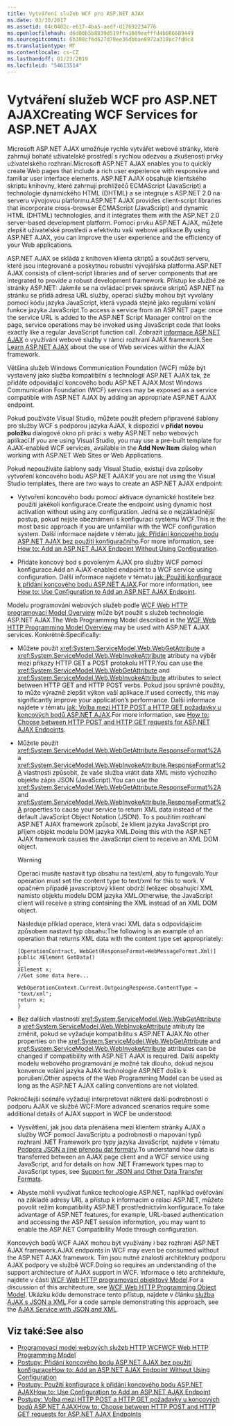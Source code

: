 ```yaml
---
title: Vytváření služeb WCF pro ASP.NET AJAX
ms.date: 03/30/2017
ms.assetid: 04c0402c-e617-4ba5-aedf-d17692234776
ms.openlocfilehash: d6d00b5b8839d519ffa3609eafffd4b086689449
ms.sourcegitcommit: 6b308cf6d627d78ee36dbbae8972a310ac7fd6c8
ms.translationtype: MT
ms.contentlocale: cs-CZ
ms.lasthandoff: 01/23/2019
ms.locfileid: "54613514"
---
```

# <a name="creating-wcf-services-for-aspnet-ajax"></a><span data-ttu-id="7ab0a-102">Vytváření služeb WCF pro ASP.NET AJAX</span><span class="sxs-lookup"><span data-stu-id="7ab0a-102">Creating WCF Services for ASP.NET AJAX</span></span>
<span data-ttu-id="7ab0a-103">Microsoft ASP.NET AJAX umožňuje rychle vytvářet webové stránky, které zahrnují bohaté uživatelské prostředí s rychlou odezvou a zkušenosti prvky uživatelského rozhraní.</span><span class="sxs-lookup"><span data-stu-id="7ab0a-103">Microsoft ASP.NET AJAX enables you to quickly create Web pages that include a rich user experience with responsive and familiar user interface elements.</span></span> <span data-ttu-id="7ab0a-104">ASP.NET AJAX obsahuje klientského skriptu knihovny, které zahrnují prohlížečů ECMAScript (JavaScript) a technologie dynamického HTML (DHTML) a se integruje s ASP.NET 2.0 na serveru vývojovou platformu.</span><span class="sxs-lookup"><span data-stu-id="7ab0a-104">ASP.NET AJAX provides client-script libraries that incorporate cross-browser ECMAScript (JavaScript) and dynamic HTML (DHTML) technologies, and it integrates them with the ASP.NET 2.0 server-based development platform.</span></span> <span data-ttu-id="7ab0a-105">Pomocí prvku ASP.NET AJAX, můžete zlepšit uživatelské prostředí a efektivitu vaší webové aplikace.</span><span class="sxs-lookup"><span data-stu-id="7ab0a-105">By using ASP.NET AJAX, you can improve the user experience and the efficiency of your Web applications.</span></span>  
  
 <span data-ttu-id="7ab0a-106">ASP.NET AJAX se skládá z knihoven klienta skriptů a součásti serveru, které jsou integrované a poskytnou robustní vývojářská platforma.</span><span class="sxs-lookup"><span data-stu-id="7ab0a-106">ASP.NET AJAX consists of client-script libraries and of server components that are integrated to provide a robust development framework.</span></span> <span data-ttu-id="7ab0a-107">Přístup ke službě ze stránky ASP.NET: Jakmile se na ovládací prvek správce skriptů ASP.NET na stránku se přidá adresa URL služby, operací služby mohou být vyvolány pomocí kódu jazyka JavaScript, která vypadá stejně jako regulární volání funkce jazyka JavaScript.</span><span class="sxs-lookup"><span data-stu-id="7ab0a-107">To access a service from an ASP.NET page: once the service URL is added to the ASP.NET Script Manager control on the page, service operations may be invoked using JavaScript code that looks exactly like a regular JavaScript function call.</span></span> <span data-ttu-id="7ab0a-108">Zobrazit [informace ASP.NET AJAX](https://go.microsoft.com/fwlink/?LinkId=186475) o využívání webové služby v rámci rozhraní AJAX framework.</span><span class="sxs-lookup"><span data-stu-id="7ab0a-108">See [Learn ASP.NET AJAX](https://go.microsoft.com/fwlink/?LinkId=186475) about the use of Web services within the AJAX framework.</span></span>  
  
 <span data-ttu-id="7ab0a-109">Většina služeb Windows Communication Foundation (WCF) může být vystavený jako služba kompatibilní s technologií ASP.NET AJAX tak, že přidáte odpovídající koncového bodu ASP.NET AJAX.</span><span class="sxs-lookup"><span data-stu-id="7ab0a-109">Most Windows Communication Foundation (WCF) services may be exposed as a service compatible with ASP.NET AJAX by adding an appropriate ASP.NET AJAX endpoint.</span></span>  
  
 <span data-ttu-id="7ab0a-110">Pokud používáte Visual Studio, můžete použít předem připravené šablony pro služby WCF s podporou jazyka AJAX, k dispozici v **přidat novou položku** dialogové okno při práci s weby ASP.NET nebo webových aplikací.</span><span class="sxs-lookup"><span data-stu-id="7ab0a-110">If you are using Visual Studio, you may use a pre-built template for AJAX-enabled WCF services, available in the **Add New Item** dialog when working with ASP.NET Web Sites or Web Applications.</span></span>  
  
 <span data-ttu-id="7ab0a-111">Pokud nepoužíváte šablony sady Visual Studio, existují dva způsoby vytvoření koncového bodu ASP.NET AJAX:</span><span class="sxs-lookup"><span data-stu-id="7ab0a-111">If you are not using the Visual Studio templates, there are two ways to create an ASP.NET AJAX endpoint:</span></span>  
  
-   <span data-ttu-id="7ab0a-112">Vytvoření koncového bodu pomocí aktivace dynamické hostitele bez použití jakékoli konfigurace.</span><span class="sxs-lookup"><span data-stu-id="7ab0a-112">Create the endpoint using dynamic host activation without using any configuration.</span></span> <span data-ttu-id="7ab0a-113">Jedná se o nejzákladnější postup, pokud nejste obeznámeni s konfigurací systému WCF.</span><span class="sxs-lookup"><span data-stu-id="7ab0a-113">This is the most basic approach if you are unfamiliar with the WCF configuration system.</span></span> <span data-ttu-id="7ab0a-114">Další informace najdete v tématu [jak: Přidání koncového bodu ASP.NET AJAX bez použití konfiguračního](../../../../docs/framework/wcf/feature-details/how-to-add-an-aspnet-ajax-endpoint-without-using-configuration.md).</span><span class="sxs-lookup"><span data-stu-id="7ab0a-114">For more information, see [How to: Add an ASP.NET AJAX Endpoint Without Using Configuration](../../../../docs/framework/wcf/feature-details/how-to-add-an-aspnet-ajax-endpoint-without-using-configuration.md).</span></span>  
  
-   <span data-ttu-id="7ab0a-115">Přidáte koncový bod s povoleným AJAX pro služby WCF pomocí konfigurace.</span><span class="sxs-lookup"><span data-stu-id="7ab0a-115">Add an AJAX-enabled endpoint to a WCF service using configuration.</span></span> <span data-ttu-id="7ab0a-116">Další informace najdete v tématu [jak: Použití konfigurace k přidání koncového bodu ASP.NET AJAX](../../../../docs/framework/wcf/feature-details/how-to-use-configuration-to-add-an-aspnet-ajax-endpoint.md).</span><span class="sxs-lookup"><span data-stu-id="7ab0a-116">For more information, see [How to: Use Configuration to Add an ASP.NET AJAX Endpoint](../../../../docs/framework/wcf/feature-details/how-to-use-configuration-to-add-an-aspnet-ajax-endpoint.md).</span></span>  
  
 <span data-ttu-id="7ab0a-117">Modelu programování webových služeb podle [WCF Web HTTP programovací Model Overview](../../../../docs/framework/wcf/feature-details/wcf-web-http-programming-model-overview.md) může být použit s služeb technologie ASP.NET AJAX.</span><span class="sxs-lookup"><span data-stu-id="7ab0a-117">The Web Programming Model described in the [WCF Web HTTP Programming Model Overview](../../../../docs/framework/wcf/feature-details/wcf-web-http-programming-model-overview.md) may be used with ASP.NET AJAX services.</span></span> <span data-ttu-id="7ab0a-118">Konkrétně:</span><span class="sxs-lookup"><span data-stu-id="7ab0a-118">Specifically:</span></span>  
  
-   <span data-ttu-id="7ab0a-119">Můžete použít <xref:System.ServiceModel.Web.WebGetAttribute> a <xref:System.ServiceModel.Web.WebInvokeAttribute> atributy na výběr mezi příkazy HTTP GET a POST protokolu HTTP.</span><span class="sxs-lookup"><span data-stu-id="7ab0a-119">You can use the <xref:System.ServiceModel.Web.WebGetAttribute> and <xref:System.ServiceModel.Web.WebInvokeAttribute> attributes to select between HTTP GET and HTTP POST verbs.</span></span> <span data-ttu-id="7ab0a-120">Pokud jsou správně použity, to může výrazně zlepšit výkon vaší aplikace.</span><span class="sxs-lookup"><span data-stu-id="7ab0a-120">If used correctly, this may significantly improve your application’s performance.</span></span> <span data-ttu-id="7ab0a-121">Další informace najdete v tématu [jak: Volba mezi HTTP POST a HTTP GET požadavky u koncových bodů ASP.NET AJAX](../../../../docs/framework/wcf/feature-details/http-post-and-http-get-requests-for-aspnet-ajax-endpoints.md).</span><span class="sxs-lookup"><span data-stu-id="7ab0a-121">For more information, see [How to: Choose between HTTP POST and HTTP GET requests for ASP.NET AJAX Endpoints](../../../../docs/framework/wcf/feature-details/http-post-and-http-get-requests-for-aspnet-ajax-endpoints.md).</span></span>  
  
-   <span data-ttu-id="7ab0a-122">Můžete použít <xref:System.ServiceModel.Web.WebGetAttribute.ResponseFormat%2A> a <xref:System.ServiceModel.Web.WebInvokeAttribute.ResponseFormat%2A> vlastnosti způsobit, že vaše služba vrátit data XML místo výchozího objektu zápis JSON (JavaScript).</span><span class="sxs-lookup"><span data-stu-id="7ab0a-122">You can use the <xref:System.ServiceModel.Web.WebGetAttribute.ResponseFormat%2A> and <xref:System.ServiceModel.Web.WebInvokeAttribute.ResponseFormat%2A> properties to cause your service to return XML data instead of the default JavaScript Object Notation (JSON).</span></span> <span data-ttu-id="7ab0a-123">To s použitím rozhraní ASP.NET AJAX framework způsobí, že klient jazyka JavaScript pro příjem objekt modelu DOM jazyka XML.</span><span class="sxs-lookup"><span data-stu-id="7ab0a-123">Doing this with the ASP.NET AJAX framework causes the JavaScript client to receive an XML DOM object.</span></span>  
  
    > [!WARNING]
    >  <span data-ttu-id="7ab0a-124">Operaci musíte nastavit typ obsahu na text/xml, aby to fungovalo.</span><span class="sxs-lookup"><span data-stu-id="7ab0a-124">Your operation must set the content type to text/xml for this to work.</span></span> <span data-ttu-id="7ab0a-125">V opačném případě javascriptový klient obdrží řetězec obsahující XML namísto objektu modelu DOM jazyka XML.</span><span class="sxs-lookup"><span data-stu-id="7ab0a-125">Otherwise, the JavaScript client will receive a string containing the XML instead of an XML DOM object.</span></span>  
  
     <span data-ttu-id="7ab0a-126">Následuje příklad operace, která vrací XML data s odpovídajícím způsobem nastavit typ obsahu:</span><span class="sxs-lookup"><span data-stu-id="7ab0a-126">The following is an example of an operation that returns XML data with the content type set appropriately:</span></span>  
  
    ```  
    [OperationContract, WebGet(ResponseFormat=WebMessageFormat.Xml)]  
    public XElement GetData()  
    {  
    XElement x;  
    //Get some data here...  
  
    WebOperationContext.Current.OutgoingResponse.ContentType = "text/xml";      
    return x;  
    }  
    ```  
  
-   <span data-ttu-id="7ab0a-127">Bez dalších vlastností <xref:System.ServiceModel.Web.WebGetAttribute> a <xref:System.ServiceModel.Web.WebInvokeAttribute> atributy lze změnit, pokud se vyžaduje kompatibilitu s ASP.NET AJAX.</span><span class="sxs-lookup"><span data-stu-id="7ab0a-127">No other properties on the <xref:System.ServiceModel.Web.WebGetAttribute> and <xref:System.ServiceModel.Web.WebInvokeAttribute> attributes can be changed if compatibility with ASP.NET AJAX is required.</span></span> <span data-ttu-id="7ab0a-128">Další aspekty modelu webového programování je možné tak dlouho, dokud nejsou konvence volání jazyka AJAX technologie ASP.NET došlo k porušení.</span><span class="sxs-lookup"><span data-stu-id="7ab0a-128">Other aspects of the Web Programming Model can be used as long as the ASP.NET AJAX calling conventions are not violated.</span></span>  
  
 <span data-ttu-id="7ab0a-129">Pokročilejší scénáře vyžadují interpretovat některé další podrobnosti o podporu AJAX ve službě WCF:</span><span class="sxs-lookup"><span data-stu-id="7ab0a-129">More advanced scenarios require some additional details of AJAX support in WCF be understood:</span></span>  
  
-   <span data-ttu-id="7ab0a-130">Vysvětlení, jak jsou data přenášena mezi klientem stránky AJAX a služby WCF pomocí JavaScriptu a podrobnosti o mapování typů rozhraní .NET Framework pro typy jazyka JavaScript, najdete v tématu [Podpora JSON a jiné přenosu dat formáty](../../../../docs/framework/wcf/feature-details/support-for-json-and-other-data-transfer-formats.md).</span><span class="sxs-lookup"><span data-stu-id="7ab0a-130">To understand how data is transferred between an AJAX page client and a WCF service using JavaScript, and for details on how .NET Framework types map to JavaScript types, see [Support for JSON and Other Data Transfer Formats](../../../../docs/framework/wcf/feature-details/support-for-json-and-other-data-transfer-formats.md).</span></span>  
  
-   <span data-ttu-id="7ab0a-131">Abyste mohli využívat funkce technologie ASP.NET, například ověřování na základě adresy URL a přístup k informacím o relaci ASP.NET, můžete povolit režim kompatibility ASP.NET prostřednictvím konfigurace.</span><span class="sxs-lookup"><span data-stu-id="7ab0a-131">To take advantage of ASP.NET features, for example, URL-based authentication and accessing the ASP.NET session information, you may want to enable the ASP.NET Compatibility Mode through configuration.</span></span>  
  
 <span data-ttu-id="7ab0a-132">Koncových bodů WCF AJAX mohou být využívány i bez rozhraní ASP.NET AJAX framework.</span><span class="sxs-lookup"><span data-stu-id="7ab0a-132">AJAX endpoints in WCF may even be consumed without the ASP.NET AJAX framework.</span></span> <span data-ttu-id="7ab0a-133">Tím jsou nutné znalosti architektury podporu AJAX podpory ve službě WCF.</span><span class="sxs-lookup"><span data-stu-id="7ab0a-133">Doing so requires an understanding of the support architecture of AJAX support in WCF.</span></span> <span data-ttu-id="7ab0a-134">Informace o této architektuře, najdete v části [WCF Web HTTP programovací objektový Model](../../../../docs/framework/wcf/feature-details/wcf-web-http-programming-object-model.md).</span><span class="sxs-lookup"><span data-stu-id="7ab0a-134">For a discussion of this architecture, see [WCF Web HTTP Programming Object Model](../../../../docs/framework/wcf/feature-details/wcf-web-http-programming-object-model.md).</span></span> <span data-ttu-id="7ab0a-135">Ukázku kódu demonstrace tento přístup, najdete v článku [služba AJAX s JSON a XML](../../../../docs/framework/wcf/samples/ajax-service-with-json-and-xml-sample.md).</span><span class="sxs-lookup"><span data-stu-id="7ab0a-135">For a code sample demonstrating this approach, see the [AJAX Service with JSON and XML](../../../../docs/framework/wcf/samples/ajax-service-with-json-and-xml-sample.md).</span></span>  
  
## <a name="see-also"></a><span data-ttu-id="7ab0a-136">Viz také:</span><span class="sxs-lookup"><span data-stu-id="7ab0a-136">See also</span></span>
- [<span data-ttu-id="7ab0a-137">Programovací model webových služeb HTTP WCF</span><span class="sxs-lookup"><span data-stu-id="7ab0a-137">WCF Web HTTP Programming Model</span></span>](../../../../docs/framework/wcf/feature-details/wcf-web-http-programming-model.md)
- [<span data-ttu-id="7ab0a-138">Postupy: Přidání koncového bodu ASP.NET AJAX bez použití konfigurace</span><span class="sxs-lookup"><span data-stu-id="7ab0a-138">How to: Add an ASP.NET AJAX Endpoint Without Using Configuration</span></span>](../../../../docs/framework/wcf/feature-details/how-to-add-an-aspnet-ajax-endpoint-without-using-configuration.md)
- [<span data-ttu-id="7ab0a-139">Postupy: Použití konfigurace k přidání koncového bodu ASP.NET AJAX</span><span class="sxs-lookup"><span data-stu-id="7ab0a-139">How to: Use Configuration to Add an ASP.NET AJAX Endpoint</span></span>](../../../../docs/framework/wcf/feature-details/how-to-use-configuration-to-add-an-aspnet-ajax-endpoint.md)
- [<span data-ttu-id="7ab0a-140">Postupy: Volba mezi HTTP POST a HTTP GET požadavky u koncových bodů ASP.NET AJAX</span><span class="sxs-lookup"><span data-stu-id="7ab0a-140">How to: Choose between HTTP POST and HTTP GET requests for ASP.NET AJAX Endpoints</span></span>](../../../../docs/framework/wcf/feature-details/http-post-and-http-get-requests-for-aspnet-ajax-endpoints.md)
